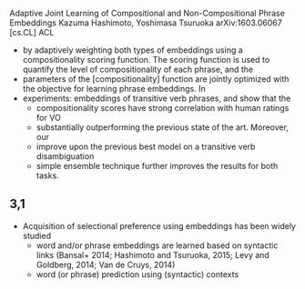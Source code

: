 Adaptive Joint Learning of Compositional and Non-Compositional Phrase Embeddings
Kazuma Hashimoto, Yoshimasa Tsuruoka
arXiv:1603.06067 [cs.CL] ACL

* by adaptively weighting both types of embeddings
  using a compositionality scoring function. The scoring function is used to
  quantify the level of compositionality of each phrase, and the
* parameters of the [compositionality] function are jointly optimized with the
  objective for learning phrase embeddings. In
* experiments: embeddings of transitive verb phrases, and show that the
  * compositionality scores have strong correlation with human ratings for VO
  * substantially outperforming the previous state of the art. Moreover, our
  * improve upon the previous best model on a transitive verb disambiguation
  * simple ensemble technique further improves the results for both tasks.

## 3,1

* Acquisition of selectional preference using embeddings has been widely studied
  * word and/or phrase embeddings are learned based on syntactic links
  (Bansal+ 2014; Hashimoto and Tsuruoka, 2015; Levy and Goldberg, 2014;
  Van de Cruys, 2014)
  * word (or phrase) prediction using (syntactic) contexts
